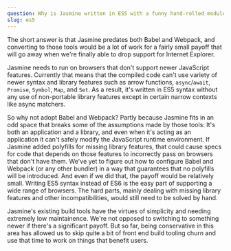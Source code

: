```yaml
---
question: Why is Jasmine written in ES5 with a funny hand-rolled module system? Why not use Babel and Webpack?
slug: es5
---
```


The short answer is that Jasmine predates both Babel and Webpack, and converting
to those tools would be a lot of work for a fairly small payoff that will go
away when we're finally able to drop support for Internet Explorer.

Jasmine needs to run on browsers that don't support newer JavaScript features.
Currently that means that the compiled code can't use variety of newer
syntax and library features such as arrow functions, `async`/`await`, `Promise`,
`Symbol`, `Map`, and `Set`. As a result, it's written in ES5 syntax without any
use of non-portable library features except in certain narrow contexts like
async matchers.

So why not adopt Babel and Webpack? Partly because Jasmine fits in an odd space
that breaks some of the assumptions made by those tools: It's both an
application and a library, and even when it's acting as an application it
can't safely modify the JavaScript runtime environment. If Jasmine added
polyfills for missing library features, that could cause specs for code that
depends on those features to incorrectly pass on browsers that don't have them.
We've yet to figure out how to configure Babel and Webpack (or any other
bundler) in a way that guarantees that no polyfills will be introduced. And
even if we did that, the payoff would be relatively small. Writing ES5 syntax
instead of ES6 is the easy part of supporting a wide range of browsers. The
hard parts, mainly dealing with missing library features and other
incompatibilities, would still need to be solved by hand.

Jasmine's existing build tools have the virtues of simplicity and needing
extremely low maintainence. We're not opposed to switching to something newer
if there's a significant payoff. But so far, being conservative in this area
has allowed us to skip quite a bit of front end build tooling churn and use
that time to work on things that benefit users.
